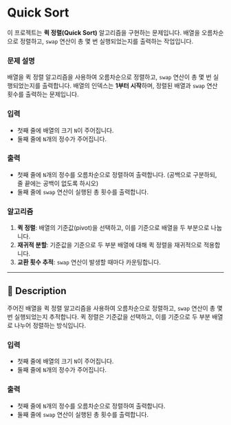# Quick Sort

이 프로젝트는 **퀵 정렬(Quick Sort)** 알고리즘을 구현하는 문제입니다. 배열을 오름차순으로 정렬하고, `swap` 연산이 총 몇 번 실행되었는지를 출력하는 작업입니다.

### 문제 설명

배열을 퀵 정렬 알고리즘을 사용하여 오름차순으로 정렬하고, `swap` 연산이 총 몇 번 실행되었는지를 출력합니다. 배열의 인덱스는 **1부터 시작**하며, 정렬된 배열과 `swap` 연산 횟수를 출력하는 문제입니다.

### 입력

- 첫째 줄에 배열의 크기 `N`이 주어집니다.
- 둘째 줄에 `N`개의 정수가 주어집니다.

### 출력

- 첫째 줄에 `N`개의 정수를 오름차순으로 정렬하여 출력합니다. (공백으로 구분하되, 줄 끝에는 공백이 없도록 하시오)
- 둘째 줄에 `swap` 연산이 실행된 총 횟수를 출력합니다.

### 알고리즘

1. **퀵 정렬**: 배열의 기준값(pivot)을 선택하고, 이를 기준으로 배열을 두 부분으로 나눕니다.
2. **재귀적 분할**: 기준값을 기준으로 두 부분 배열에 대해 퀵 정렬을 재귀적으로 적용합니다.
3. **교환 횟수 추적**: `swap` 연산이 발생할 때마다 카운팅합니다.

---

## 📘 Description

주어진 배열을 퀵 정렬 알고리즘을 사용하여 오름차순으로 정렬하고, `swap` 연산이 총 몇 번 실행되었는지 추적합니다. 퀵 정렬은 기준값을 선택하고, 이를 기준으로 두 부분 배열로 나누어 정렬하는 방식입니다.

### 입력

- 첫째 줄에 배열의 크기 `N`이 주어집니다.
- 둘째 줄에 `N`개의 정수가 주어집니다.

### 출력

- 첫째 줄에 `N`개의 정수를 오름차순으로 정렬하여 출력합니다.
- 둘째 줄에 `swap` 연산이 실행된 총 횟수를 출력합니다.
